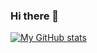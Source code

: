 ### Hi there 👋

[![My GitHub stats](https://github-readme-stats-csvbox.vercel.app/api?username=atri-dastidar-snkeos&show=reviews,prs_merged,prs_merged_percentage&include_all_commits=true&ring_color=66e0ff&show_icons=true&theme=ambient_gradient)](https://github.com/atri-dastidar-snkeos)

<!--
**atri-dastidar-snkeos/atri-dastidar-snkeos** is a ✨ _special_ ✨ repository because its `README.md` (this file) appears on your GitHub profile.

Here are some ideas to get you started:

- 🔭 I’m currently working on ...
- 🌱 I’m currently learning ...
- 👯 I’m looking to collaborate on ...
- 🤔 I’m looking for help with ...
- 💬 Ask me about ...
- 📫 How to reach me: ...
- 😄 Pronouns: ...
- ⚡ Fun fact: ...
-->
